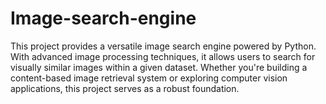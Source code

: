 # Image-search-engine
This project provides a versatile image search engine powered by Python. With advanced image processing techniques, 
it allows users to search for visually similar images within a given dataset. Whether you're building a content-based image retrieval system or exploring computer vision applications, 
this project serves as a robust foundation.
